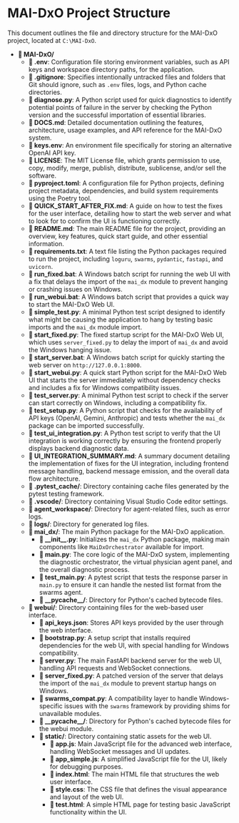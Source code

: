 # MAI-DxO Project Structure

This document outlines the file and directory structure for the MAI-DxO project, located at `C:\MAI-DxO`.

- **📁 MAI-DxO/**
  - **📄 .env**: Configuration file storing environment variables, such as API keys and workspace directory paths, for the application.
  - **📄 .gitignore**: Specifies intentionally untracked files and folders that Git should ignore, such as `.env` files, logs, and Python cache directories.
  - **🐍 diagnose.py**: A Python script used for quick diagnostics to identify potential points of failure in the server by checking the Python version and the successful importation of essential libraries.
  - **📝 DOCS.md**: Detailed documentation outlining the features, architecture, usage examples, and API reference for the MAI-DxO system.
  - **📄 keys.env**: An environment file specifically for storing an alternative OpenAI API key.
  - **📄 LICENSE**: The MIT License file, which grants permission to use, copy, modify, merge, publish, distribute, sublicense, and/or sell the software.
  - **📄 pyproject.toml**: A configuration file for Python projects, defining project metadata, dependencies, and build system requirements using the Poetry tool.
  - **📝 QUICK\_START\_AFTER\_FIX.md**: A guide on how to test the fixes for the user interface, detailing how to start the web server and what to look for to confirm the UI is functioning correctly.
  - **📝 README.md**: The main README file for the project, providing an overview, key features, quick start guide, and other essential information.
  - **📄 requirements.txt**: A text file listing the Python packages required to run the project, including `loguru`, `swarms`, `pydantic`, `fastapi`, and `uvicorn`.
  - **🦇 run\_fixed.bat**: A Windows batch script for running the web UI with a fix that delays the import of the `mai_dx` module to prevent hanging or crashing issues on Windows.
  - **🦇 run\_webui.bat**: A Windows batch script that provides a quick way to start the MAI-DxO Web UI.
  - **🐍 simple\_test.py**: A minimal Python test script designed to identify what might be causing the application to hang by testing basic imports and the `mai_dx` module import.
  - **🐍 start\_fixed.py**: The fixed startup script for the MAI-DxO Web UI, which uses `server_fixed.py` to delay the import of `mai_dx` and avoid the Windows hanging issue.
  - **🦇 start\_server.bat**: A Windows batch script for quickly starting the web server on `http://127.0.0.1:8000`.
  - **🐍 start\_webui.py**: A quick start Python script for the MAI-DxO Web UI that starts the server immediately without dependency checks and includes a fix for Windows compatibility issues.
  - **🐍 test\_server.py**: A minimal Python test script to check if the server can start correctly on Windows, including a compatibility fix.
  - **🐍 test\_setup.py**: A Python script that checks for the availability of API keys (OpenAI, Gemini, Anthropic) and tests whether the `mai_dx` package can be imported successfully.
  - **🐍 test\_ui\_integration.py**: A Python test script to verify that the UI integration is working correctly by ensuring the frontend properly displays backend diagnostic data.
  - **📝 UI\_INTEGRATION\_SUMMARY.md**: A summary document detailing the implementation of fixes for the UI integration, including frontend message handling, backend message emission, and the overall data flow architecture.
  - **📁 .pytest\_cache/**: Directory containing cache files generated by the pytest testing framework.
  - **📁 .vscode/**: Directory containing Visual Studio Code editor settings.
  - **📁 agent\_workspace/**: Directory for agent-related files, such as error logs.
  - **📁 logs/**: Directory for generated log files.
  - **📁 mai\_dx/**: The main Python package for the MAI-DxO application.
    - **🐍 \_\_init\_\_.py**: Initializes the `mai_dx` Python package, making main components like `MaiDxOrchestrator` available for import.
    - **🐍 main.py**: The core logic of the MAI-DxO system, implementing the diagnostic orchestrator, the virtual physician agent panel, and the overall diagnostic process.
    - **🐍 test\_main.py**: A pytest script that tests the response parser in `main.py` to ensure it can handle the nested list format from the swarms agent.
    - **📁 \_\_pycache\_\_/**: Directory for Python's cached bytecode files.
  - **📁 webui/**: Directory containing files for the web-based user interface.
    - **📄 api\_keys.json**: Stores API keys provided by the user through the web interface.
    - **🐍 bootstrap.py**: A setup script that installs required dependencies for the web UI, with special handling for Windows compatibility.
    - **🐍 server.py**: The main FastAPI backend server for the web UI, handling API requests and WebSocket connections.
    - **🐍 server\_fixed.py**: A patched version of the server that delays the import of the `mai_dx` module to prevent startup hangs on Windows.
    - **🐍 swarms\_compat.py**: A compatibility layer to handle Windows-specific issues with the `swarms` framework by providing shims for unavailable modules.
    - **📁 \_\_pycache\_\_/**: Directory for Python's cached bytecode files for the webui module.
    - **📁 static/**: Directory containing static assets for the web UI.
      - **📜 app.js**: Main JavaScript file for the advanced web interface, handling WebSocket messages and UI updates.
      - **📜 app\_simple.js**: A simplified JavaScript file for the UI, likely for debugging purposes.
      - **📄 index.html**: The main HTML file that structures the web user interface.
      - **🎨 style.css**: The CSS file that defines the visual appearance and layout of the web UI.
      - **📄 test.html**: A simple HTML page for testing basic JavaScript functionality within the UI.